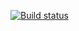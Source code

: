 [![Build status](https://ci.appveyor.com/api/projects/status/h72s0h9f1xfktisq?svg=true)](https://ci.appveyor.com/project/TAlekseyS/m2-u2-t3)
